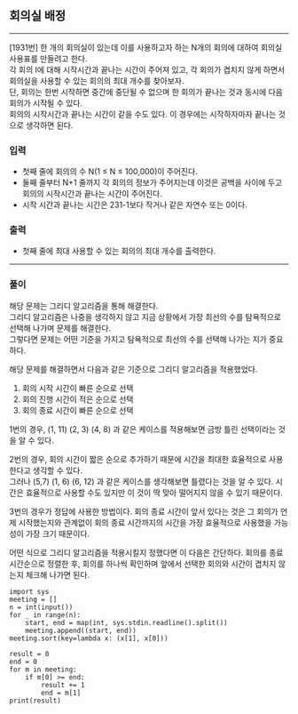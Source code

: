 ## 회의실 배정

------

[1931번] 한 개의 회의실이 있는데 이를 사용하고자 하는 N개의 회의에 대하여 회의실 사용표를 만들려고 한다.  
각 회의 I에 대해 시작시간과 끝나는 시간이 주어져 있고, 각 회의가 겹치지 않게 하면서 회의실을 사용할 수 있는 회의의 최대 개수를 찾아보자.  
단, 회의는 한번 시작하면 중간에 중단될 수 없으며 한 회의가 끝나는 것과 동시에 다음 회의가 시작될 수 있다.  
회의의 시작시간과 끝나는 시간이 같을 수도 있다. 이 경우에는 시작하자마자 끝나는 것으로 생각하면 된다.  

### 입력

- 첫째 줄에 회의의 수 N(1 ≤ N ≤ 100,000)이 주어진다. 
- 둘째 줄부터 N+1 줄까지 각 회의의 정보가 주어지는데 이것은 공백을 사이에 두고 회의의 시작시간과 끝나는 시간이 주어진다. 
- 시작 시간과 끝나는 시간은 231-1보다 작거나 같은 자연수 또는 0이다.

### 출력

- 첫째 줄에 최대 사용할 수 있는 회의의 최대 개수를 출력한다.

------

### 풀이

해당 문제는 그리디 알고리즘을 통해 해결한다.  
그리디 알고리즘은 나중을 생각하지 않고 지금 상황에서 가장 최선의 수를 탐욕적으로 선택해 나가며 문제를 해결한다.  
그렇다면 문제는 어떤 기준을 가지고 탐욕적으로 최선의 수를 선택해 나가는 지가 중요하다.

해당 문제를 해결하면서 다음과 같은 기준으로 그리디 알고리즘을 적용했었다.
1. 회의 시작 시간이 빠른 순으로 선택
2. 회의 진행 시간이 적은 순으로 선택
3. 회의 종료 시간이 빠른 순으로 선택

1번의 경우, (1, 11) (2, 3) (4, 8) 과 같은 케이스를 적용해보면 금방 틀린 선택이라는 것을 알 수 있다.  

2번의 경우, 회의 시간이 짧은 순으로 추가하기 때문에 시간을 최대한 효율적으로 사용한다고 생각할 수 있다.  
그러나 (5,7) (1, 6) (6, 12) 과 같은 케이스를 생각해보면 틀렸다는 것을 알 수 있다. 시간은 효율적으로 사용할 수도 있지만 이 것이 딱 맞아 떨어지지 않을 수 있기 때문이다.

3번의 경우가 정답에 사용한 방법이다. 회의 종료 시간이 앞서 있다는 것은 그 회의가 언제 시작했는지와 관계없이 회의 종료 시간까지의 시간을 가장 효율적으로 사용했을 가능성이 가장 크기 때문이다.  

어떤 식으로 그리디 알고리즘을 적용시킬지 정했다면 이 다음은 간단하다. 회의를 종료시간순으로 정렬한 후, 회의를 하나씩 확인하며 앞에서 선택한 회의와 시간이 겹치지 않는지 체크해 나가면 된다.

~~~
import sys
meeting = []
n = int(input())
for _ in range(n):
    start, end = map(int, sys.stdin.readline().split())
    meeting.append((start, end))
meeting.sort(key=lambda x: (x[1], x[0]))

result = 0
end = 0
for m in meeting:
    if m[0] >= end:
        result += 1
        end = m[1]
print(result)

~~~
